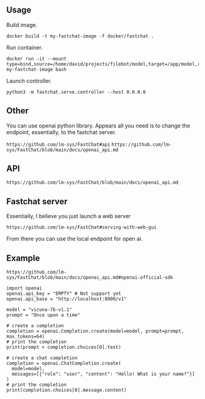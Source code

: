 ## Usage

Build image.

```
docker build -t my-fastchat-image -f docker/fastchat .
```

Run container.

```
docker run -it --mount type=bind,source=/home/david/projects/filebot/model,target=/app/model,readonly my-fastchat-image bash
```

Launch controller.

```
python3 -m fastchat.serve.controller --host 0.0.0.0
```


## Other

You can use openai python library. Appears all you need is to change the endpoint, essentially, to the fastchat server.

`https://github.com/lm-sys/FastChat#api`
`https://github.com/lm-sys/FastChat/blob/main/docs/openai_api.md`

## API

`https://github.com/lm-sys/FastChat/blob/main/docs/openai_api.md`

## Fastchat server

Essentially, I believe you just launch a web server

`https://github.com/lm-sys/FastChat#serving-with-web-gui`

From there you can use the local endpoint for open ai.

## Example

`https://github.com/lm-sys/FastChat/blob/main/docs/openai_api.md#openai-official-sdk`
```
import openai
openai.api_key = "EMPTY" # Not support yet
openai.api_base = "http://localhost:8000/v1"

model = "vicuna-7b-v1.1"
prompt = "Once upon a time"

# create a completion
completion = openai.Completion.create(model=model, prompt=prompt, max_tokens=64)
# print the completion
print(prompt + completion.choices[0].text)

# create a chat completion
completion = openai.ChatCompletion.create(
  model=model,
  messages=[{"role": "user", "content": "Hello! What is your name?"}]
)
# print the completion
print(completion.choices[0].message.content)
```
